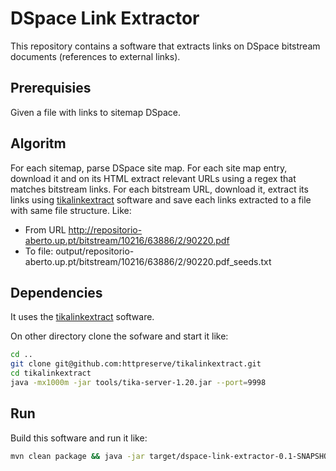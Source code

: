 # DSpace Link Extractor
This repository contains a software that extracts links on DSpace bitstream documents (references to external links).

## Prerequisies
Given a file with links to sitemap DSpace.

## Algoritm
For each sitemap, parse DSpace site map.
For each site map entry, download it and on its HTML extract relevant URLs using a regex that matches bitstream links.
For each bitstream URL, download it, extract its links using [tikalinkextract](https://github.com/httpreserve/tikalinkextract "tikalinkextract") software and save each links extracted to a file with same file structure.
Like:
 - From URL http://repositorio-aberto.up.pt/bitstream/10216/63886/2/90220.pdf
 - To file: output/repositorio-aberto.up.pt/bitstream/10216/63886/2/90220.pdf_seeds.txt

## Dependencies
It uses the [tikalinkextract](https://github.com/httpreserve/tikalinkextract "tikalinkextract") software.

On other directory clone the sofware and start it like:

```bash
cd ..
git clone git@github.com:httpreserve/tikalinkextract.git
cd tikalinkextract
java -mx1000m -jar tools/tika-server-1.20.jar --port=9998
```

## Run
Build this software and run it like:

```bash
mvn clean package && java -jar target/dspace-link-extractor-0.1-SNAPSHOT.jar dspace-urls.tsv output
```

